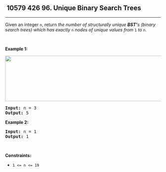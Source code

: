 <h2> 10579 426
96. Unique Binary Search Trees</h2><hr><div><p>Given an integer <code>n</code>, return <em>the number of structurally unique <strong>BST'</strong>s (binary search trees) which has exactly </em><code>n</code><em> nodes of unique values from</em> <code>1</code> <em>to</em> <code>n</code>.</p>

<p>&nbsp;</p>
<p><strong class="example">Example 1:</strong></p>
<img alt="" src="https://assets.leetcode.com/uploads/2021/01/18/uniquebstn3.jpg" style="width: 600px; height: 148px;">
<pre><strong>Input:</strong> n = 3
<strong>Output:</strong> 5
</pre>

<p><strong class="example">Example 2:</strong></p>

<pre><strong>Input:</strong> n = 1
<strong>Output:</strong> 1
</pre>

<p>&nbsp;</p>
<p><strong>Constraints:</strong></p>

<ul>
	<li><code>1 &lt;= n &lt;= 19</code></li>
</ul>
</div>